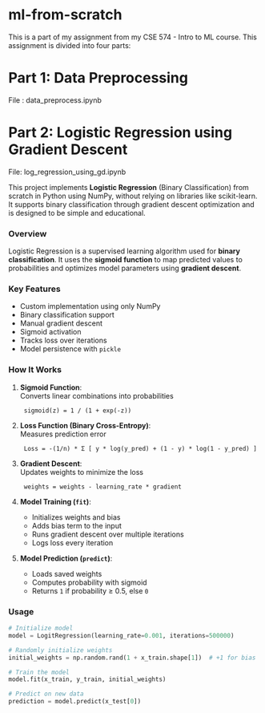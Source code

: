 # ml-from-scratch

This is a part of my assignment from my CSE 574 - Intro to ML course. This assignment is divided into four parts:

# Part 1: Data Preprocessing 

File : data_preprocess.ipynb

# Part 2: Logistic Regression using Gradient Descent 

File: log_regression_using_gd.ipynb

This project implements **Logistic Regression** (Binary Classification) from scratch in Python using NumPy, without relying on libraries like scikit-learn. It supports binary classification through gradient descent optimization and is designed to be simple and educational.

### Overview

Logistic Regression is a supervised learning algorithm used for **binary classification**. It uses the **sigmoid function** to map predicted values to probabilities and optimizes model parameters using **gradient descent**.

### Key Features

- Custom implementation using only NumPy
- Binary classification support
- Manual gradient descent
- Sigmoid activation
- Tracks loss over iterations
- Model persistence with `pickle`

### How It Works

1. **Sigmoid Function**:  
   Converts linear combinations into probabilities  
   ```
    sigmoid(z) = 1 / (1 + exp(-z))
    ```

2. **Loss Function (Binary Cross-Entropy)**:  
   Measures prediction error  
   ```
    Loss = -(1/n) * Σ [ y * log(y_pred) + (1 - y) * log(1 - y_pred) ]
    ```

3. **Gradient Descent**:  
   Updates weights to minimize the loss  
   ```
    weights = weights - learning_rate * gradient
    ```

4. **Model Training (`fit`)**:  
   - Initializes weights and bias
   - Adds bias term to the input
   - Runs gradient descent over multiple iterations
   - Logs loss every iteration

5. **Model Prediction (`predict`)**:  
   - Loads saved weights
   - Computes probability with sigmoid
   - Returns `1` if probability ≥ 0.5, else `0`

### Usage

```python
# Initialize model
model = LogitRegression(learning_rate=0.001, iterations=500000)

# Randomly initialize weights
initial_weights = np.random.rand(1 + x_train.shape[1])  # +1 for bias

# Train the model
model.fit(x_train, y_train, initial_weights)

# Predict on new data
prediction = model.predict(x_test[0])
